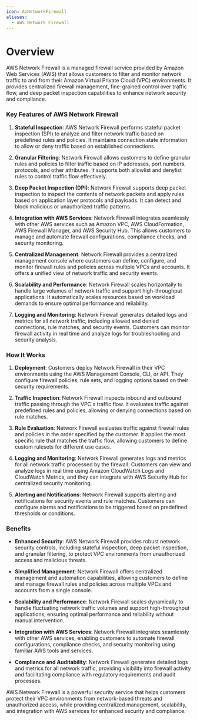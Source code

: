 ```yaml
---
icon: AiNetworkFirewall
aliases:
  - AWS Network Firewall
---
```

# Overview

AWS Network Firewall is a managed firewall service provided by Amazon Web Services (AWS) that allows customers to filter and monitor network traffic to and from their Amazon Virtual Private Cloud (VPC) environments. It provides centralized firewall management, fine-grained control over traffic flow, and deep packet inspection capabilities to enhance network security and compliance.

### Key Features of AWS Network Firewall

1. **Stateful Inspection**: AWS Network Firewall performs stateful packet inspection (SPI) to analyze and filter network traffic based on predefined rules and policies. It maintains connection state information to allow or deny traffic based on established connections.
    
2. **Granular Filtering**: Network Firewall allows customers to define granular rules and policies to filter traffic based on IP addresses, port numbers, protocols, and other attributes. It supports both allowlist and denylist rules to control traffic flow effectively.
    
3. **Deep Packet Inspection (DPI)**: Network Firewall supports deep packet inspection to inspect the contents of network packets and apply rules based on application layer protocols and payloads. It can detect and block malicious or unauthorized traffic patterns.
    
4. **Integration with AWS Services**: Network Firewall integrates seamlessly with other AWS services such as Amazon VPC, AWS CloudFormation, AWS Firewall Manager, and AWS Security Hub. This allows customers to manage and automate firewall configurations, compliance checks, and security monitoring.
    
5. **Centralized Management**: Network Firewall provides a centralized management console where customers can define, configure, and monitor firewall rules and policies across multiple VPCs and accounts. It offers a unified view of network traffic and security events.
    
6. **Scalability and Performance**: Network Firewall scales horizontally to handle large volumes of network traffic and support high-throughput applications. It automatically scales resources based on workload demands to ensure optimal performance and reliability.
    
7. **Logging and Monitoring**: Network Firewall generates detailed logs and metrics for all network traffic, including allowed and denied connections, rule matches, and security events. Customers can monitor firewall activity in real time and analyze logs for troubleshooting and security analysis.
    

### How It Works

1. **Deployment**: Customers deploy Network Firewall in their VPC environments using the AWS Management Console, CLI, or API. They configure firewall policies, rule sets, and logging options based on their security requirements.
    
2. **Traffic Inspection**: Network Firewall inspects inbound and outbound traffic passing through the VPC's traffic flow. It evaluates traffic against predefined rules and policies, allowing or denying connections based on rule matches.
    
3. **Rule Evaluation**: Network Firewall evaluates traffic against firewall rules and policies in the order specified by the customer. It applies the most specific rule that matches the traffic flow, allowing customers to define custom rulesets for different use cases.
    
4. **Logging and Monitoring**: Network Firewall generates logs and metrics for all network traffic processed by the firewall. Customers can view and analyze logs in real time using Amazon CloudWatch Logs and CloudWatch Metrics, and they can integrate with AWS Security Hub for centralized security monitoring.
    
5. **Alerting and Notifications**: Network Firewall supports alerting and notifications for security events and rule matches. Customers can configure alarms and notifications to be triggered based on predefined thresholds or conditions.
    

### Benefits

- **Enhanced Security**: AWS Network Firewall provides robust network security controls, including stateful inspection, deep packet inspection, and granular filtering, to protect VPC environments from unauthorized access and malicious threats.
    
- **Simplified Management**: Network Firewall offers centralized management and automation capabilities, allowing customers to define and manage firewall rules and policies across multiple VPCs and accounts from a single console.
    
- **Scalability and Performance**: Network Firewall scales dynamically to handle fluctuating network traffic volumes and support high-throughput applications, ensuring optimal performance and reliability without manual intervention.
    
- **Integration with AWS Services**: Network Firewall integrates seamlessly with other AWS services, enabling customers to automate firewall configurations, compliance checks, and security monitoring using familiar AWS tools and services.
    
- **Compliance and Auditability**: Network Firewall generates detailed logs and metrics for all network traffic, providing visibility into firewall activity and facilitating compliance with regulatory requirements and audit processes.
    

AWS Network Firewall is a powerful security service that helps customers protect their VPC environments from network-based threats and unauthorized access, while providing centralized management, scalability, and integration with AWS services for enhanced security and compliance.